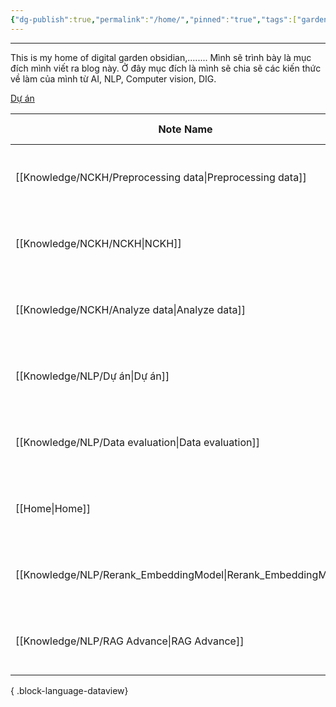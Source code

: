 ```yaml
---
{"dg-publish":true,"permalink":"/home/","pinned":"true","tags":["gardenEntry"]}
---
```


---

This is my home of digital garden obsidian,........
Mình sẽ trình bày là mục đích mình viết ra blog này. Ở đây mục đích là mình sẽ chia sẽ các kiến thức về làm của mình từ AI, NLP, Computer vision, DIG. 

[Dự án](Knowledge/NLP/Dự%20án.md)

| Note Name                                                         | Last Updated                 | Links |
| ----------------------------------------------------------------- | ---------------------------- | ----- |
| [[Knowledge/NCKH/Preprocessing data\|Preprocessing data]]      | 4:59 PM - February 28, 2025  | 0     |
| [[Knowledge/NCKH/NCKH\|NCKH]]                                  | 4:59 PM - February 28, 2025  | 0     |
| [[Knowledge/NCKH/Analyze data\|Analyze data]]                  | 4:59 PM - February 28, 2025  | 0     |
| [[Knowledge/NLP/Dự án\|Dự án]]                                 | 2:26 PM - February 28, 2025  | 2     |
| [[Knowledge/NLP/Data evaluation\|Data evaluation]]             | 12:35 AM - February 28, 2025 | 1     |
| [[Home\|Home]]                                                 | 4:59 PM - February 25, 2025  | 0     |
| [[Knowledge/NLP/Rerank_EmbeddingModel\|Rerank_EmbeddingModel]] | 4:40 PM - February 25, 2025  | 1     |
| [[Knowledge/NLP/RAG Advance\|RAG Advance]]                     | 4:40 PM - February 25, 2025  | 0     |

{ .block-language-dataview}
